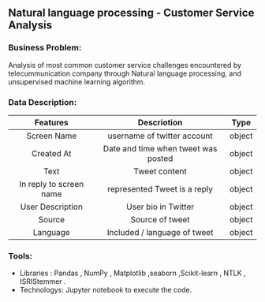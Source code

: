 ## Natural language processing - Customer Service Analysis 


### Business Problem:

Analysis of most common customer service challenges encountered by telecummunication company through Natural language processing, and unsupervised machine learning algorithm.

### Data Description:
|Features |Descriotion|Type
|:-------:|:-------------:|:-------:|
Screen Name|username of twitter account|object
Created At|Date and time when tweet was posted |object
Text|Tweet content|object
In reply to screen name|represented Tweet is a reply|object
User Description|User bio in Twitter |object
Source |Source of tweet |object
Language |Included / language of tweet |object

### Tools:
* Libraries : Pandas , NumPy , Matplotlib ,seaborn ,Scikit-learn , NTLK ,  ISRIStemmer .
* Technologys: Jupyter notebook to execute the code. 
